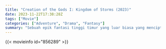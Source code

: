 ```yaml
---
title: "Creation of the Gods I: Kingdom of Storms (2023)"
date: 2023-11-22T17:38:28Z
tags: ["Movie"]
categories: ["Adventure", "Drama", "Fantasy"]
summary: "Sebuah epik fantasi tinggi timur yang luar biasa yang menciptakan kembali perang mitos berkepanjangan antara manusia, makhluk abadi, dan monster, yang terjadi lebih dari tiga ribu tahun yang lalu."
---
```


<mux-player stream-type="on-demand"
src="https://kp3d-my.sharepoint.com/personal/ryoo_kp3d_onmicrosoft_com/_layouts/15/download.aspx?share=EfWWMFIw211BuyUt9Fj1sFUBCGRfFoTNR0nbVeRb54DPNQ" prefer-playback="mse" controls>

</mux-player>


{{< movieinfo id="856289" >}}

<script src="https://cdn.jsdelivr.net/npm/@mux/mux-player"></script>

 <script type="application/ld+json ">
{
"@context": "https://schema.org/",
"@type": "VideoObject",
"name": "Creation of the Gods I: Kingdom of Storms (2023)",
"contentUrl": "https://stream.mux.com/LRFMJtQoLOQHFiTrqjrnyDH02vek0000c005p3wyJRoUkXI.m3u8",
"thumbnailUrl": "https://www.themoviedb.org/t/p/original/2C3CdVzINUm5Cm1lrbT2uiRstwX.jpg?width=314&fit_mode=preserve&time=25",
"uploadDate": "2023-11-22T17:38:28Z",
}

</script>